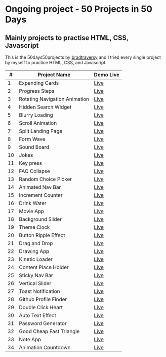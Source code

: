 # Ongoing project - 50 Projects in 50 Days

## Mainly projects to practise HTML, CSS, Javascript

This is the 50days50projects by [bradtraversy](https://github.com/bradtraversy/50projects50days) and I tried every single project by myself to practice HTML, CSS, and Javascript.

| #   | Project Name                  | Demo Live                                                                                  |
| --- | ----------------------------- | ------------------------------------------------------------------------------------------ |
| 1   | Expanding Cards               | [Live](https://htainhtain.github.io/50Days50Projects/Day-1-Expanding-Cards/)               |
| 2   | Progress Steps                | [Live](https://htainhtain.github.io/50Days50Projects/Day-2-Progress-Steps/)                |
| 3   | Rotating Navigation Animation | [Live](https://htainhtain.github.io/50Days50Projects/Day-3-Rotating-Navigation-Animation/) |
| 4   | Hidden Search Widget          | [Live](https://htainhtain.github.io/50Days50Projects/Day-4-Hidden-Search-Widget/)          |
| 5   | Blurry Loading                | [Live](https://htainhtain.github.io/50Days50Projects/Day-5-Blurry-Loading/)                |
| 6   | Scroll Animation              | [Live](https://htainhtain.github.io/50Days50Projects/Day-6-Scroll-Animation/)              |
| 7   | Split Landing Page            | [Live](https://htainhtain.github.io/50Days50Projects/Day-7-Split-Landing-Page/)            |
| 8   | Form Wave                     | [Live](https://htainhtain.github.io/50Days50Projects/Day-8-Form-Wave/)                     |
| 9   | Sound Board                   | [Live](https://htainhtain.github.io/50Days50Projects/Day-9-Sound-Board/)                   |
| 10  | Jokes                         | [Live](https://htainhtain.github.io/50Days50Projects/Day-10-Jokes/)                        |
| 11  | Key press                     | [Live](https://htainhtain.github.io/50Days50Projects/Day-11-keypress/)                     |
| 12  | FAQ Collapse                  | [Live](https://htainhtain.github.io/50Days50Projects/Day-12-FAQ-Collapse/)                 |
| 13  | Random Choice Picker          | [Live](https://htainhtain.github.io/50Days50Projects/Day-13-Random-Choice-Picker/)         |
| 14  | Animated Nav Bar              | [Live](https://htainhtain.github.io/50Days50Projects/Day-14-Animated-Navbar/)              |
| 15  | Increment Counter             | [Live](https://htainhtain.github.io/50Days50Projects/Day-15-Increment-Counter/)            |
| 16  | Drink Water                   | [Live](https://htainhtain.github.io/50Days50Projects/Day-16-Drink-water/)                  |
| 17  | Movie App                     | [Live](https://htainhtain.github.io/50Days50Projects/Day-17-Movie-App/)                    |
| 18  | Background Slider             | [Live](https://htainhtain.github.io/50Days50Projects/Day-18-Background-Slider/)            |
| 19  | Theme Clock                   | [Live](https://htainhtain.github.io/50Days50Projects/Day-19-Theme-Clock/)                  |
| 20  | Button Ripple Effect          | [Live](https://htainhtain.github.io/50Days50Projects/Day-20-Button-Ripple-Effect/)         |
| 21  | Drag and Drop                 | [Live](https://htainhtain.github.io/50Days50Projects/Day-21-Drag-and-Drop/)                |
| 22  | Drawing App                   | [Live](https://htainhtain.github.io/50Days50Projects/Day-22-Drawing-App/)                  |
| 23  | Kinetic Loader                | [Live](https://htainhtain.github.io/50Days50Projects/day-23-kinetic-loader/)               |
| 24  | Content Place Holder          | [Live](https://htainhtain.github.io/50Days50Projects/day-24-contentplaceholder/)           |
| 25  | Sticky Nav Bar                | [Live](https://htainhtain.github.io/50Days50Projects/Day-25-Sticky_Navbar/)                |
| 26  | Vertical Slider               | [Live](https://htainhtain.github.io/50Days50Projects/Day-26-Vertical-Slider/)              |
| 27  | Toast Notification            | [Live](https://htainhtain.github.io/50Days50Projects/Day-27-Toast-Notification/)           |
| 28  | Github Profile Finder         | [Live](https://htainhtain.github.io/50Days50Projects/Day-28-Github-Profile_Finder/)        |
| 29  | Double Click Heart            | [Live](https://htainhtain.github.io/50Days50Projects/Day-29-Double-Click_Heart/)           |
| 30  | Auto Text Effect              | [Live](https://htainhtain.github.io/50Days50Projects/Day-30-AutoText-Effect/)              |
| 31  | Password Generator            | [Live](https://htainhtain.github.io/50Days50Projects/Day-31-Password-Generator/)           |
| 32  | Good Cheap Fast Triangle      | [Live](https://htainhtain.github.io/50Days50Projects/Day-32-Good-Cheap-Fast/)              |
| 33  | Note App                      | [Live](https://htainhtain.github.io/50Days50Projects/Day-33-Note-App/)                     |
| 34  | Animation Countdown           | [Live](https://htainhtain.github.io/50Days50Projects/Day-34-Animated_Countdown/)           |
